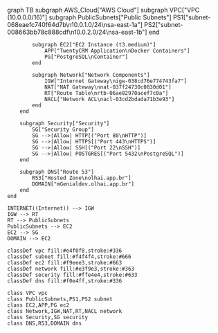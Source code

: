 graph TB
    subgraph AWS_Cloud["AWS Cloud"]
        subgraph VPC["VPC (10.0.0.0/16)"]
            subgraph PublicSubnets["Public Subnets"]
                PS1["subnet-068eaefc740f64d7b\n10.0.1.0/24\nsa-east-1a"]
                PS2["subnet-008663bb78c888cdf\n10.0.2.0/24\nsa-east-1b"]
            end
            
            subgraph EC2["EC2 Instance (t3.medium)"]
                APP["TwentyCRM Application\nDocker Containers"]
                PG["PostgreSQL\nContainer"]
            end
            
            subgraph Network["Network Components"]
                IGW["Internet Gateway\nigw-038cd76e774743fa7"]
                NAT["NAT Gateway\nnat-037f24730c0830d01"]
                RT["Route Table\nrtb-06ae82970acef7c0a"]
                NACL["Network ACL\nacl-03cd2bdada71b3e93"]
            end
        end
        
        subgraph Security["Security"]
            SG["Security Group"]
            SG -->|Allow| HTTP[("Port 80\nHTTP")]
            SG -->|Allow| HTTPS[("Port 443\nHTTPS")]
            SG -->|Allow| SSH[("Port 22\nSSH")]
            SG -->|Allow| POSTGRES[("Port 5432\nPostgreSQL")]
        end
        
        subgraph DNS["Route 53"]
            R53["Hosted Zone\nolhai.app.br"]
            DOMAIN["mGenialdev.olhai.app.br"]
        end
    end
    
    INTERNET((Internet)) --> IGW
    IGW --> RT
    RT --> PublicSubnets
    PublicSubnets --> EC2
    EC2 --> SG
    DOMAIN --> EC2

    classDef vpc fill:#e4f0f8,stroke:#336
    classDef subnet fill:#f4f4f4,stroke:#666
    classDef ec2 fill:#f9eee3,stroke:#663
    classDef network fill:#e3f9e3,stroke:#363
    classDef security fill:#ffe4e4,stroke:#633
    classDef dns fill:#f0e4ff,stroke:#336
    
    class VPC vpc
    class PublicSubnets,PS1,PS2 subnet
    class EC2,APP,PG ec2
    class Network,IGW,NAT,RT,NACL network
    class Security,SG security
    class DNS,R53,DOMAIN dns

